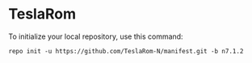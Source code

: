 TeslaRom
========

To initialize your local repository, use this command:

	repo init -u https://github.com/TeslaRom-N/manifest.git -b n7.1.2
